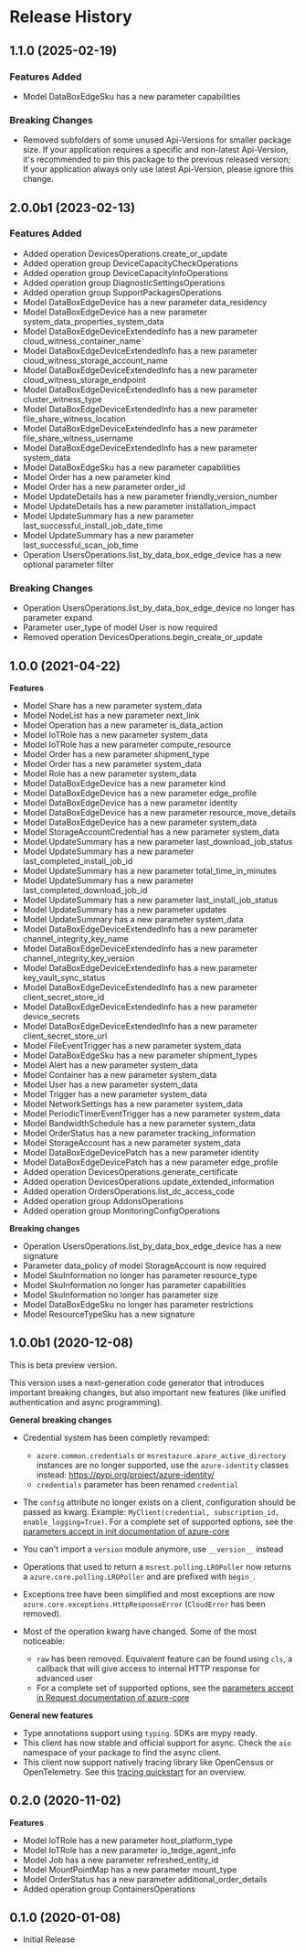 # Release History

## 1.1.0 (2025-02-19)

### Features Added

  - Model DataBoxEdgeSku has a new parameter capabilities
  
### Breaking Changes
  - Removed subfolders of some unused Api-Versions for smaller package size. If your application requires a specific and non-latest Api-Version, it's recommended to pin this package to the previous released version; If your application always only use latest Api-Version, please ignore this change.
  
## 2.0.0b1 (2023-02-13)

### Features Added

  - Added operation DevicesOperations.create_or_update
  - Added operation group DeviceCapacityCheckOperations
  - Added operation group DeviceCapacityInfoOperations
  - Added operation group DiagnosticSettingsOperations
  - Added operation group SupportPackagesOperations
  - Model DataBoxEdgeDevice has a new parameter data_residency
  - Model DataBoxEdgeDevice has a new parameter system_data_properties_system_data
  - Model DataBoxEdgeDeviceExtendedInfo has a new parameter cloud_witness_container_name
  - Model DataBoxEdgeDeviceExtendedInfo has a new parameter cloud_witness_storage_account_name
  - Model DataBoxEdgeDeviceExtendedInfo has a new parameter cloud_witness_storage_endpoint
  - Model DataBoxEdgeDeviceExtendedInfo has a new parameter cluster_witness_type
  - Model DataBoxEdgeDeviceExtendedInfo has a new parameter file_share_witness_location
  - Model DataBoxEdgeDeviceExtendedInfo has a new parameter file_share_witness_username
  - Model DataBoxEdgeDeviceExtendedInfo has a new parameter system_data
  - Model DataBoxEdgeSku has a new parameter capabilities
  - Model Order has a new parameter kind
  - Model Order has a new parameter order_id
  - Model UpdateDetails has a new parameter friendly_version_number
  - Model UpdateDetails has a new parameter installation_impact
  - Model UpdateSummary has a new parameter last_successful_install_job_date_time
  - Model UpdateSummary has a new parameter last_successful_scan_job_time
  - Operation UsersOperations.list_by_data_box_edge_device has a new optional parameter filter

### Breaking Changes

  - Operation UsersOperations.list_by_data_box_edge_device no longer has parameter expand
  - Parameter user_type of model User is now required
  - Removed operation DevicesOperations.begin_create_or_update

## 1.0.0 (2021-04-22)

**Features**

  - Model Share has a new parameter system_data
  - Model NodeList has a new parameter next_link
  - Model Operation has a new parameter is_data_action
  - Model IoTRole has a new parameter system_data
  - Model IoTRole has a new parameter compute_resource
  - Model Order has a new parameter shipment_type
  - Model Order has a new parameter system_data
  - Model Role has a new parameter system_data
  - Model DataBoxEdgeDevice has a new parameter kind
  - Model DataBoxEdgeDevice has a new parameter edge_profile
  - Model DataBoxEdgeDevice has a new parameter identity
  - Model DataBoxEdgeDevice has a new parameter resource_move_details
  - Model DataBoxEdgeDevice has a new parameter system_data
  - Model StorageAccountCredential has a new parameter system_data
  - Model UpdateSummary has a new parameter last_download_job_status
  - Model UpdateSummary has a new parameter last_completed_install_job_id
  - Model UpdateSummary has a new parameter total_time_in_minutes
  - Model UpdateSummary has a new parameter last_completed_download_job_id
  - Model UpdateSummary has a new parameter last_install_job_status
  - Model UpdateSummary has a new parameter updates
  - Model UpdateSummary has a new parameter system_data
  - Model DataBoxEdgeDeviceExtendedInfo has a new parameter channel_integrity_key_name
  - Model DataBoxEdgeDeviceExtendedInfo has a new parameter channel_integrity_key_version
  - Model DataBoxEdgeDeviceExtendedInfo has a new parameter key_vault_sync_status
  - Model DataBoxEdgeDeviceExtendedInfo has a new parameter client_secret_store_id
  - Model DataBoxEdgeDeviceExtendedInfo has a new parameter device_secrets
  - Model DataBoxEdgeDeviceExtendedInfo has a new parameter client_secret_store_url
  - Model FileEventTrigger has a new parameter system_data
  - Model DataBoxEdgeSku has a new parameter shipment_types
  - Model Alert has a new parameter system_data
  - Model Container has a new parameter system_data
  - Model User has a new parameter system_data
  - Model Trigger has a new parameter system_data
  - Model NetworkSettings has a new parameter system_data
  - Model PeriodicTimerEventTrigger has a new parameter system_data
  - Model BandwidthSchedule has a new parameter system_data
  - Model OrderStatus has a new parameter tracking_information
  - Model StorageAccount has a new parameter system_data
  - Model DataBoxEdgeDevicePatch has a new parameter identity
  - Model DataBoxEdgeDevicePatch has a new parameter edge_profile
  - Added operation DevicesOperations.generate_certificate
  - Added operation DevicesOperations.update_extended_information
  - Added operation OrdersOperations.list_dc_access_code
  - Added operation group AddonsOperations
  - Added operation group MonitoringConfigOperations

**Breaking changes**

  - Operation UsersOperations.list_by_data_box_edge_device has a new signature
  - Parameter data_policy of model StorageAccount is now required
  - Model SkuInformation no longer has parameter resource_type
  - Model SkuInformation no longer has parameter capabilities
  - Model SkuInformation no longer has parameter size
  - Model DataBoxEdgeSku no longer has parameter restrictions
  - Model ResourceTypeSku has a new signature

## 1.0.0b1 (2020-12-08)

This is beta preview version.

This version uses a next-generation code generator that introduces important breaking changes, but also important new features (like unified authentication and async programming).

**General breaking changes**

- Credential system has been completly revamped:

  - `azure.common.credentials` or `msrestazure.azure_active_directory` instances are no longer supported, use the `azure-identity` classes instead: https://pypi.org/project/azure-identity/
  - `credentials` parameter has been renamed `credential`

- The `config` attribute no longer exists on a client, configuration should be passed as kwarg. Example: `MyClient(credential, subscription_id, enable_logging=True)`. For a complete set of
  supported options, see the [parameters accept in init documentation of azure-core](https://github.com/Azure/azure-sdk-for-python/blob/main/sdk/core/azure-core/CLIENT_LIBRARY_DEVELOPER.md#available-policies)
- You can't import a `version` module anymore, use `__version__` instead
- Operations that used to return a `msrest.polling.LROPoller` now returns a `azure.core.polling.LROPoller` and are prefixed with `begin_`.
- Exceptions tree have been simplified and most exceptions are now `azure.core.exceptions.HttpResponseError` (`CloudError` has been removed).
- Most of the operation kwarg have changed. Some of the most noticeable:

  - `raw` has been removed. Equivalent feature can be found using `cls`, a callback that will give access to internal HTTP response for advanced user
  - For a complete set of
  supported options, see the [parameters accept in Request documentation of azure-core](https://github.com/Azure/azure-sdk-for-python/blob/main/sdk/core/azure-core/CLIENT_LIBRARY_DEVELOPER.md#available-policies)

**General new features**

- Type annotations support using `typing`. SDKs are mypy ready.
- This client has now stable and official support for async. Check the `aio` namespace of your package to find the async client.
- This client now support natively tracing library like OpenCensus or OpenTelemetry. See this [tracing quickstart](https://github.com/Azure/azure-sdk-for-python/tree/main/sdk/core/azure-core-tracing-opentelemetry) for an overview.

## 0.2.0 (2020-11-02)

**Features**

  - Model IoTRole has a new parameter host_platform_type
  - Model IoTRole has a new parameter io_tedge_agent_info
  - Model Job has a new parameter refreshed_entity_id
  - Model MountPointMap has a new parameter mount_type
  - Model OrderStatus has a new parameter additional_order_details
  - Added operation group ContainersOperations

## 0.1.0 (2020-01-08)

  - Initial Release
